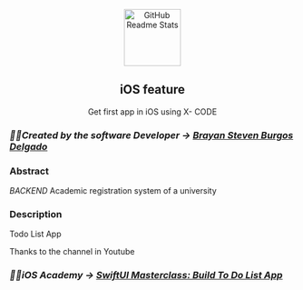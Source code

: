 <p align="center">
 <img width="100px" src="https://res.cloudinary.com/anuraghazra/image/upload/v1594908242/logo_ccswme.svg" align="center" alt="GitHub Readme Stats" />
 <h2 align="center">iOS feature</h2>
 <p align="center">Get first app in iOS using X- CODE</p>
</p>

### _🧑‍💻Created by the software Developer -> [Brayan Steven Burgos Delgado](https://www.linkedin.com/in/brayan-steven-burgos-delgado-21a9a0178/)_

### Abstract

_BACKEND_ Academic registration system of a university

### Description

Todo List App

Thanks to the channel in Youtube

### _🧑‍💻iOS Academy -> [SwiftUI Masterclass: Build To Do List App](https://www.youtube.com/watch?v=t_mypMqSXNw&t=171s)_




